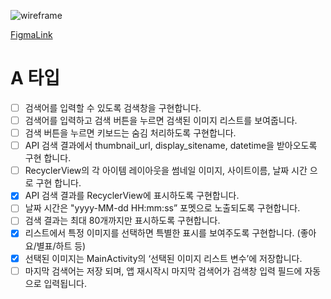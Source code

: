 ![wireframe](https://github.com/Ohleesang/ImageSearchPageApp/assets/148442711/de5f6178-af66-45c9-85db-6ec52e1a581c)

[FigmaLink](https://www.figma.com/file/IR8yyToUoxLh21Mqz62Fv6/ImageSearchPageApp?type=design&node-id=0%3A1&mode=design&t=t7LsGqJoS4UNnFqB-1)

# A 타입
- [ ] 검색어를 입력할 수 있도록 검색창을 구현합니다.
- [ ] 검색어를 입력하고 검색 버튼을 누르면 검색된 이미지 리스트를 보여줍니다.
- [ ] 검색 버튼을 누르면 키보드는 숨김 처리하도록 구현합니다.
- [ ] API 검색 결과에서 thumbnail_url, display_sitename, datetime을 받아오도록 구현 합니다.
- [ ] RecyclerView의 각 아이템 레이아웃을 썸네일 이미지, 사이트이름, 날짜 시간 으로 구현 합니다.
- [x] API 검색 결과를 RecyclerView에 표시하도록 구현합니다.
- [ ] 날짜 시간은 "yyyy-MM-dd HH:mm:ss” 포멧으로 노출되도록 구현합니다.
- [ ] 검색 결과는 최대 80개까지만 표시하도록 구현합니다.
- [x] 리스트에서 특정 이미지를 선택하면 특별한 표시를 보여주도록 구현합니다. (좋아요/별표/하트 등)
- [x] 선택된 이미지는 MainActivity의 ‘선택된 이미지 리스트 변수’에 저장합니다.
- [ ] 마지막 검색어는 저장 되며, 앱 재시작시 마지막 검색어가 검색창 입력 필드에 자동으로 입력됩니다.
